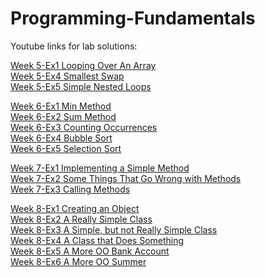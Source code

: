 # Programming-Fundamentals

Youtube links for lab solutions:

[Week 5-Ex1 Looping Over An Array](https://www.youtube.com/watch?v=QuS8-JuxdRM&list=UUl-1d10r2b7yk96jO1ZEwKQ&index=12&ab_channel=MingshanJia)<br />
[Week 5-Ex4 Smallest Swap](https://www.youtube.com/watch?v=Wla_WmkzIsQ&list=UUl-1d10r2b7yk96jO1ZEwKQ&index=11&ab_channel=MingshanJia)<br />
[Week 5-Ex5 Simple Nested Loops](https://www.youtube.com/watch?v=tMWnu-QOC-Y&list=UUl-1d10r2b7yk96jO1ZEwKQ&index=10&ab_channel=MingshanJia)<br />

[Week 6-Ex1 Min Method](https://www.youtube.com/watch?v=jC7FVyasqkI&list=UUl-1d10r2b7yk96jO1ZEwKQ&index=8&ab_channel=MingshanJia)<br />
[Week 6-Ex2 Sum Method](https://www.youtube.com/watch?v=iJmksLiH4Z4&list=UUl-1d10r2b7yk96jO1ZEwKQ&index=7&ab_channel=MingshanJia)<br />
[Week 6-Ex3 Counting Occurrences](https://www.youtube.com/watch?v=-l5lKmUkWTs&list=UUl-1d10r2b7yk96jO1ZEwKQ&index=6&ab_channel=MingshanJia)<br />
[Week 6-Ex4 Bubble Sort](https://www.youtube.com/watch?v=8nCKQe6BHGU&list=UUl-1d10r2b7yk96jO1ZEwKQ&index=5&ab_channel=MingshanJia)<br />
[Week 6-Ex5 Selection Sort](https://www.youtube.com/watch?v=8ab8S6aiDX4&list=UUl-1d10r2b7yk96jO1ZEwKQ&index=4&ab_channel=MingshanJia)<br />

[Week 7-Ex1 Implementing a Simple Method](https://www.youtube.com/watch?v=u1KkdBDqe8s&list=UUl-1d10r2b7yk96jO1ZEwKQ&index=3&ab_channel=MingshanJia)<br />
[Week 7-Ex2 Some Things That Go Wrong with Methods](https://www.youtube.com/watch?v=1V5C0E8pOF8&list=UUl-1d10r2b7yk96jO1ZEwKQ&index=2&ab_channel=MingshanJia)<br />
[Week 7-Ex3 Calling Methods](https://www.youtube.com/watch?v=rBoNRxPsI_4&list=UUl-1d10r2b7yk96jO1ZEwKQ&index=1&ab_channel=MingshanJia)<br />

[Week 8-Ex1 Creating an Object](https://www.youtube.com/watch?v=ALbjSNeD6lg&ab_channel=MingshanJia)<br />
[Week 8-Ex2 A Really Simple Class](https://www.youtube.com/watch?v=3gSXr9bFVzE&ab_channel=MingshanJia)<br />
[Week 8-Ex3 A Simple, but not Really Simple Class](https://www.youtube.com/watch?v=bDCEhXuZn2M&ab_channel=MingshanJia)<br />
[Week 8-Ex4 A Class that Does Something](https://www.youtube.com/watch?v=OfhKunhZJZU&ab_channel=MingshanJia)<br />
[Week 8-Ex5 A More OO Bank Account](https://www.youtube.com/watch?v=XZPdKg5bXSc&ab_channel=MingshanJia)<br />
[Week 8-Ex6 A More OO Summer](https://www.youtube.com/watch?v=fIieU0DEFgI&ab_channel=MingshanJia)<br />




